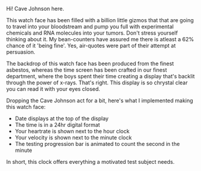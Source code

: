 Hi! Cave Johnson here.

This watch face has been filled with a billion little gizmos that that are going to travel into your bloodstream and pump you full with experimental chemicals and RNA molecules into your tumors. Don't stress yourself thinking about it. My bean-counters have assured me there is atleast a 62% chance of it 'being fine'. Yes, air-quotes were part of their attempt at persuasion.

The backdrop of this watch face has been produced from the finest asbestos, whereas the time screen has been crafted in our finest department, where the boys spent their time creating a display that's backlit through the power of x-rays. That's right. This display is so chrystal clear you can read it with your eyes closed.

Dropping the Cave Johnson act for a bit, here's what I implemented making this watch face:

- Date displays at the top of the display
- The time is in a 24hr digital format
- Your heartrate is shown next to the hour clock
- Your velocity is shown next to the minute clock
- The testing progression bar is animated to count the second in the minute

In short, this clock offers everything a motivated test subject needs.
